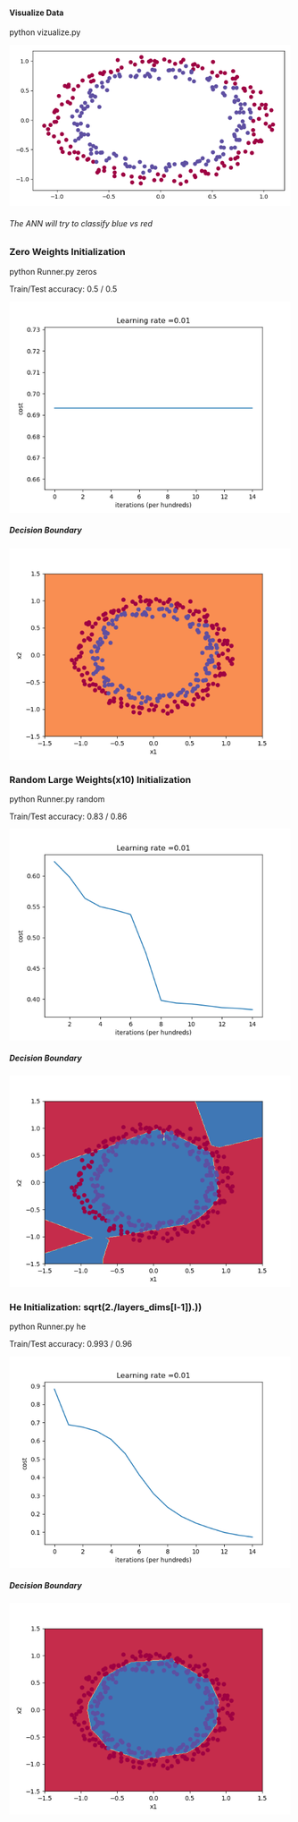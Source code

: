 #### Visualize Data
python vizualize.py  

![Learning Curve](plots/vis_data.png)

###### The ANN will try to classify blue vs red

 
### Zero Weights Initialization 
python Runner.py zeros  

Train/Test accuracy: 0.5 / 0.5  

![Learning Curve](plots/learning_curve_zeros.png)  

##### Decision Boundary
![Learning Curve](plots/decision_boundary_zero.png) 

### Random Large Weights(x10) Initialization 
python Runner.py random  

Train/Test accuracy: 0.83 / 0.86  

![Learning Curve](plots/learning_curve_random.png)  

##### Decision Boundary
![Learning Curve](plots/decision_boundary_random.png) 


### He Initialization: sqrt(2./layers_dims[l-1]).)) 
python Runner.py he  

Train/Test accuracy: 0.993 / 0.96  

![Learning Curve](plots/learning_curve_random_he.png)  

##### Decision Boundary
![Learning Curve](plots/decision_boundary_he.png) 
